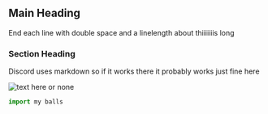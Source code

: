 ## Main Heading
End each line with double space and a linelength about thiiiiiiis long  

### Section Heading
Discord uses markdown so if it works there it probably works just fine here

![text here or none](http://www.rw-designer.com/icon-image/967-256x256x8.png)

```python
import my balls
```
